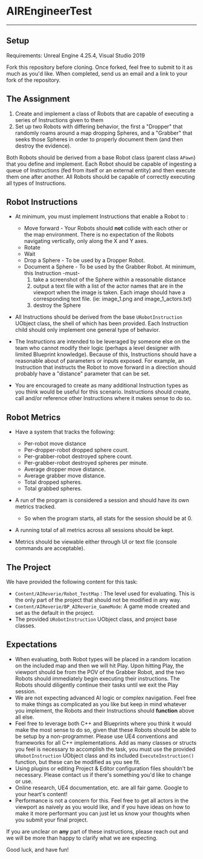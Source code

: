 # AIREngineerTest
----------------------------------------------

## Setup
Requirements: Unreal Engine 4.25.4, Visual Studio 2019

Fork this repository before cloning. Once forked, feel free to submit to it as much as you'd like. When completed, send us an email and a link to your fork of the repository.

## The Assignment
1. Create and implement a class of Robots that are capable of executing a series of Instructions given to them
2. Set up two Robots with differing behavior, the first a "Dropper" that randomly roams around a map dropping Spheres, and a "Grabber" that seeks those Spheres in order to properly document them (and then destroy the evidence). 

Both Robots should be derived from a base Robot class (parent class `APawn`) that you define and implement. Each Robot should be capable of ingesting a queue of Instructions (fed from itself or an external entity) and then execute them one after another. All Robots should be capable of correctly executing all types of Instructions.

## Robot Instructions
- At minimum, you must implement Instructions that enable a Robot to :
	- Move forward - Your Robots should **not** collide with each other or the map environment. There is no expectation of the Robots navigating vertically, only along the X and Y axes.
	- Rotate
	- Wait
	- Drop a Sphere - To be used by a Dropper Robot. 
	- Document a Sphere - To be used by the Grabber Robot. At minimum, this Instruction -must- 
		1. take a screenshot of the Sphere within a reasonable distance
		2. output a text file with a list of the actor names that are in the viewport when the image is taken. Each image should have a corresponding text file. (ie: image_1.png and image_1_actors.txt)
		3. destroy the Sphere

- All Instructions should be derived from the base `URobotInstruction` UObject class, the shell of which has been provided. Each Instruction child should only implement one general type of behavior. 
- The Instructions are intended to be leveraged by someone else on the team who cannot modify their logic (perhaps a level designer with limited Blueprint knowledge). Because of this, Instructions should have a reasonable about of parameters or inputs exposed. For example, an Instruction that instructs the Robot to move forward in a direction should probably have a "distance" parameter that can be set.
- You are encouraged to create as many additional Instruction types as you think would be useful for this scenario. Instructions should create, call and/or reference other Instructions where it makes sense to do so.

## Robot Metrics

- Have a system that tracks the following:
	- Per-robot move distance
	- Per-dropper-robot dropped sphere count.
	- Per-grabber-robot destroyed sphere count.
	- Per-grabber-robot destroyed spheres per minute.
	- Average dropper move distance.
	- Average grabber move distance.
	- Total dropped spheres.
	- Total grabbed spheres.
	
- A run of the program is considered a session and should have its own metrics tracked.
	- So when the program starts, all stats for the session should be at 0.
	
- A running total of all metrics across all sessions should be kept.

- Metrics should be viewable either through UI or text file (console commands are acceptable).

## The Project
We have provided the following content for this task:
- `Content/AIReverie/Robot_TestMap` : The level used for evaluating. This is the only part of the project that should not be modified in any way.
- `Content/AIReverie/BP_AIReverie_GameMode`: A game mode created and set as the default in the project.
- The provided `URobotInstruction` UObject class, and project base classes.


## Expectations
- When evaluating, both Robot types will be placed in a random location on the included map and then we will hit Play. Upon hitting Play, the viewport should be from the POV of the Grabber Robot, and the two Robots should immediately begin executing their instructions. The Robots should diligently continue their tasks until we exit the Play session.
- We are not expecting advanced AI logic or complex navigation. Feel free to make things as complicated as you like but keep in mind whatever you implement, the Robots and their Instructions should **function** above all else.
- Feel free to leverage both C++ and Blueprints where you think it would make the most sense to do so, given that these Robots should be able to be setup by a non-programmer. Please use UE4 conventions and frameworks for all C++ implementations. Add as many classes or structs you feel is necessary to accomplish the task, you must use the provided `URobotInstruction` UObject class and its included `ExecuteInstruction()` function, but these can be modified as you see fit.
- Using plugins or editing Project & Editor configuration files shouldn't be necessary. Please contact us if there's something you'd like to change or use.
- Online research, UE4 documentation, etc. are all fair game. Google to your heart's content!
- Performance is not a concern for this. Feel free to get all actors in the viewport as naively as you would like, and if you have ideas on how to make it more performant you can just let us know your thoughts when you submit your final project.

If you are unclear on **any** part of these instructions, please reach out and we will be more than happy to clarify what we are expecting.

Good luck, and have fun!